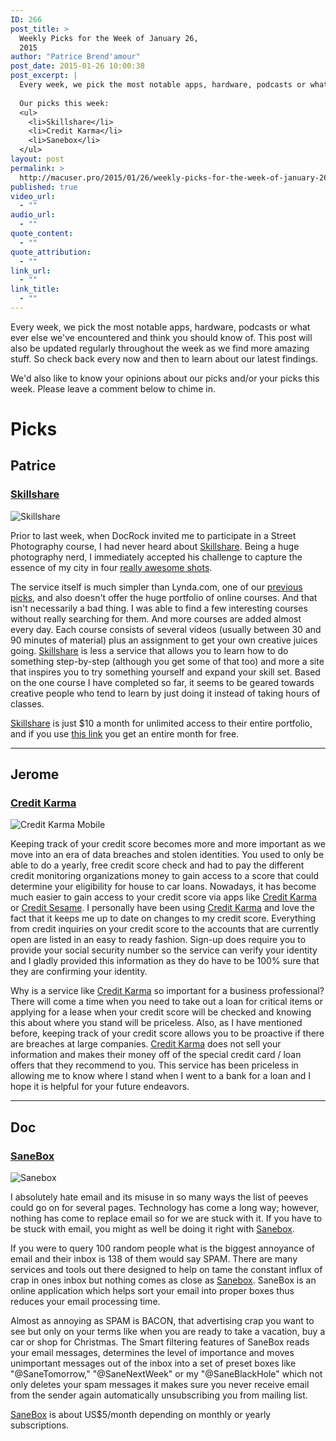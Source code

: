 ```yaml
---
ID: 266
post_title: >
  Weekly Picks for the Week of January 26,
  2015
author: "Patrice Brend'amour"
post_date: 2015-01-26 10:00:38
post_excerpt: |
  Every week, we pick the most notable apps, hardware, podcasts or what ever else we've encountered and think you should know of. This post will also be updated regularly throughout the week as we find more amazing stuff. So check back every now and then to learn about our latest findings.
  
  Our picks this week:
  <ul>
  	<li>Skillshare</li>
  	<li>Credit Karma</li>
  	<li>Sanebox</li>
  </ul>
layout: post
permalink: >
  http://macuser.pro/2015/01/26/weekly-picks-for-the-week-of-january-26-2015/
published: true
video_url:
  - ""
audio_url:
  - ""
quote_content:
  - ""
quote_attribution:
  - ""
link_url:
  - ""
link_title:
  - ""
---
```





Every week, we pick the most notable apps, hardware, podcasts or what ever else we've encountered and think you should know of. This post will also be updated regularly throughout the week as we find more amazing stuff. So check back every now and then to learn about our latest findings.

We'd also like to know your opinions about our picks and/or your picks this week. Please leave a comment below to chime in.

# Picks

## Patrice

### [Skillshare][sk]

![Skillshare][skimg]

Prior to last week, when DocRock invited me to participate in a Street Photography course, I had never heard about [Skillshare][sk]. Being a huge photography nerd, I immediately accepted his challenge to capture the essence of my city in four [really awesome shots][skko].

The service itself is much simpler than Lynda.com, one of our [previous picks][lyn], and also doesn't offer the huge portfolio of online courses.
And that isn't necessarily a bad thing. I was able to find a few interesting courses without really searching for them. And more courses are added almost every day. Each course consists of several videos (usually between 30 and 90 minutes of material) plus an assignment to get your own creative juices going. [Skillshare][sk] is less a service that allows you to learn how to do something step-by-step (although you get some of that too) and more a site that inspires you to try something yourself and expand your skill set.
Based on the one course I have completed so far, it seems to be geared towards creative people who tend to learn by just doing it instead of taking hours of classes.

[Skillshare][sk] is just $10 a month for unlimited access to their entire portfolio, and if you use [this link][sk] you get an entire month for free.

***

## Jerome

### [Credit Karma][ck]

![Credit Karma Mobile][ckimgmob]

Keeping track of your credit score becomes more and more important as we move into an era of data breaches and stolen identities. You used to only be able to do a yearly, free credit score check and had to pay the different credit monitoring organizations money to gain access to a score that could determine your eligibility for house to car loans. Nowadays, it has become much easier to gain access to your credit score via apps like [Credit Karma][ck] or [Credit Sesame][cs]. I personally have been using [Credit Karma][ck] and love the fact that it keeps me up to date on changes to my credit score. Everything from credit inquiries on your credit score to the accounts that are currently open are listed in an easy to ready fashion. Sign-up does require you to provide your social security number so the service can verify your identity and I gladly provided this information as they do have to be 100% sure that they are confirming your identity.

Why is a service like [Credit Karma][ck] so important for a business professional? There will come a time when you need to take out a loan for critical items or applying for a lease when your credit score will be checked and knowing this about where you stand will be priceless. Also, as I have mentioned before, keeping track of your credit score allows you to be proactive if there are breaches at large companies. [Credit Karma][ck] does not sell your information and makes their money off of the special credit card / loan offers that they recommend to you. This service has been priceless in allowing me to know where I stand when I went to a bank for a loan and I hope it is helpful for your future endeavors.

[sk]: http://skl.sh/18HK5PJ "Skillshare"
[skimg]: /wp-content/uploads/2015/01/Skillshare-LOGO-09272010.jpg "Skillshare"
[skko]: http://skl.sh/1BNXxs8 "Koblenz, Germany - combining the old and the new"
[lyn]: /2015/01/19/weekly-picks-for-the-week-of-january-19-2015/
[ck]: http://www.creditkarma.com "credit karma's website"
[ckimgmob]: /wp-content/uploads/2015/01/Credit_Karma_Mobile_iPhone_Credit_Score.jpg
[cs]: http://www.creditsesame.com "credit sesame's website"

***
## Doc

### [SaneBox][sanebox]

![Sanebox][saneboxIMG]

I absolutely hate email and its misuse in so many ways the list of peeves could go on for several pages. Technology has come a long way; however, nothing has come to replace email so for we are stuck with it. If you have to be stuck with email, you might as well be doing it right with [Sanebox][sanebox].

If you were to query 100 random people what is the biggest annoyance of email and their inbox is 138 of them would say SPAM. There are many services and tools out there designed to help on tame the constant influx of crap in ones inbox but nothing comes as close as [Sanebox][sanebox]. SaneBox is an online application which helps  sort your email into proper boxes thus reduces your email processing time.

Almost as annoying as SPAM is BACON, that advertising crap you want to see but only on your terms like when you are ready to take a vacation, buy a car or shop for Christmas. The Smart filtering features of SaneBox reads your email messages, determines the level of importance and moves unimportant messages out of the inbox into a set of preset boxes like "@SaneTomorrow," "@SaneNextWeek" or my "@SaneBlackHole" which not only deletes your spam messages it makes sure you never receive email from the sender again automatically unsubscribing you from mailing list.

[SaneBox][sanebox] is about US$5/month depending on monthly or yearly subscriptions.


[sanebox]: http://sanebox.com/t/kxk0k "SaneBox"
[saneboxIMG]: http://macuser.pro/wp-content/uploads/2015/02/VY-5jMaraoee8z4svhUkz4r_aDdJzppeF-m2g_UMxQ8.png "Sanebox product photo"